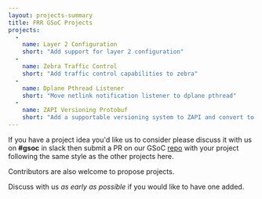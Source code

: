 ```yaml
---
layout: projects-summary
title: FRR GSoC Projects
projects:
  -
    name: Layer 2 Configuration
    short: "Add support for layer 2 configuration"
  -
    name: Zebra Traffic Control
    short: "Add traffic control capabilities to zebra"
  -
    name: Dplane Pthread Listener
    short: "Move netlink notification listener to dplane pthread"
  -
    name: ZAPI Versioning Protobuf
    short: "Add a supportable versioning system to ZAPI and convert to protobuf"
---
```


If you have a project idea you'd like us to consider please discuss it with us on **#gsoc** in slack then submit a PR on our GSoC [repo](https://github.com/FRRouting/frr-gsoc) with your project following the same style as the other projects here.

Contributors are also welcome to propose projects.

Discuss with us *as early as possible* if you would like to have one added.
